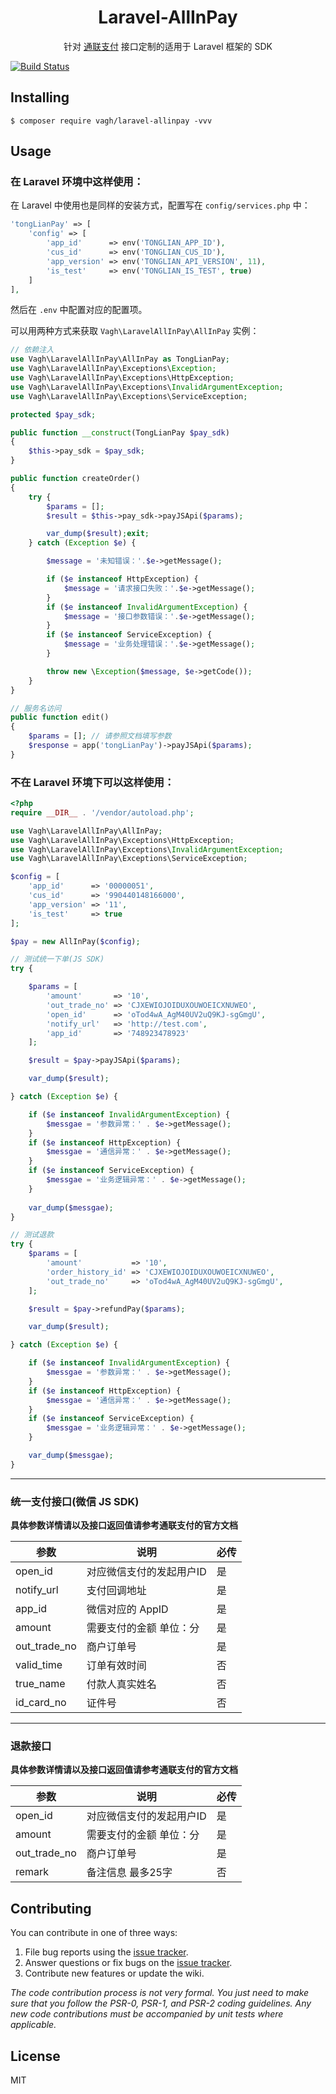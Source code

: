 <h1 align="center"> Laravel-AllInPay </h1>

<p align="center">针对 <a href="http://www.allinpay.com/">通联支付</a> 接口定制的适用于 Laravel 框架的 SDK</p>

[![Build Status](https://travis-ci.org/vagh/laravel-allinpay.svg?branch=master)](https://travis-ci.org/vagh/laravel-allinpay)

## Installing

```shell
$ composer require vagh/laravel-allinpay -vvv
```

## Usage

### 在 Laravel 环境中这样使用：

在 Laravel 中使用也是同样的安装方式，配置写在 `config/services.php` 中：

```php
'tongLianPay' => [
    'config' => [
        'app_id'      => env('TONGLIAN_APP_ID'),
        'cus_id'      => env('TONGLIAN_CUS_ID'),
        'app_version' => env('TONGLIAN_API_VERSION', 11),
        'is_test'     => env('TONGLIAN_IS_TEST', true)
    ]
],
```
然后在 `.env` 中配置对应的配置项。

可以用两种方式来获取 `Vagh\LaravelAllInPay\AllInPay` 实例：

```php
// 依赖注入
use Vagh\LaravelAllInPay\AllInPay as TongLianPay;
use Vagh\LaravelAllInPay\Exceptions\Exception;
use Vagh\LaravelAllInPay\Exceptions\HttpException;
use Vagh\LaravelAllInPay\Exceptions\InvalidArgumentException;
use Vagh\LaravelAllInPay\Exceptions\ServiceException;

protected $pay_sdk;

public function __construct(TongLianPay $pay_sdk)
{
    $this->pay_sdk = $pay_sdk;
}

public function createOrder()
{
    try {
        $params = [];
        $result = $this->pay_sdk->payJSApi($params);

        var_dump($result);exit;
    } catch (Exception $e) {

        $message = '未知错误：'.$e->getMessage();

        if ($e instanceof HttpException) {
            $message = '请求接口失败：'.$e->getMessage();
        }
        if ($e instanceof InvalidArgumentException) {
            $message = '接口参数错误：'.$e->getMessage();
        }
        if ($e instanceof ServiceException) {
            $message = '业务处理错误：'.$e->getMessage();
        }

        throw new \Exception($message, $e->getCode());
    }
}
```

```php
// 服务名访问
public function edit() 
{
    $params = []; // 请参照文档填写参数
    $response = app('tongLianPay')->payJSApi($params);
}
```

### 不在 Laravel 环境下可以这样使用：

```php
<?php
require __DIR__ . '/vendor/autoload.php';

use Vagh\LaravelAllInPay\AllInPay;
use Vagh\LaravelAllInPay\Exceptions\HttpException;
use Vagh\LaravelAllInPay\Exceptions\InvalidArgumentException;
use Vagh\LaravelAllInPay\Exceptions\ServiceException;

$config = [
    'app_id'      => '00000051',
    'cus_id'      => '990440148166000',
    'app_version' => '11',
    'is_test'     => true
];

$pay = new AllInPay($config);

// 测试统一下单(JS SDK)
try {

    $params = [
        'amount'       => '10',
        'out_trade_no' => 'CJXEWIOJOIDUXOUWOEICXNUWEO',
        'open_id'      => 'oTod4wA_AgM40UV2uQ9KJ-sgGmgU',
        'notify_url'   => 'http://test.com',
        'app_id'       => '748923478923'
    ];

    $result = $pay->payJSApi($params);

    var_dump($result);

} catch (Exception $e) {

    if ($e instanceof InvalidArgumentException) {
        $messgae = '参数异常：' . $e->getMessage();
    }
    if ($e instanceof HttpException) {
        $messgae = '通信异常：' . $e->getMessage();
    }
    if ($e instanceof ServiceException) {
        $messgae = '业务逻辑异常：' . $e->getMessage();
    }
    
    var_dump($messgae);
}

// 测试退款
try {
    $params = [
        'amount'           => '10',
        'order_history_id' => 'CJXEWIOJOIDUXOUWOEICXNUWEO',
        'out_trade_no'     => 'oTod4wA_AgM40UV2uQ9KJ-sgGmgU',
    ];

    $result = $pay->refundPay($params);

    var_dump($result);

} catch (Exception $e) {

    if ($e instanceof InvalidArgumentException) {
        $messgae = '参数异常：' . $e->getMessage();
    }
    if ($e instanceof HttpException) {
        $messgae = '通信异常：' . $e->getMessage();
    }
    if ($e instanceof ServiceException) {
        $messgae = '业务逻辑异常：' . $e->getMessage();
    }

    var_dump($messgae);
}
```

---

### 统一支付接口(微信 JS SDK)

**具体参数详情请以及接口返回值请参考通联支付的官方文档**

| 参数  | 说明 | 必传 |
| ------------- | ------------- | ------------- |
| open_id  | 对应微信支付的发起用户ID  | 是 |
| notify_url | 支付回调地址  | 是 |
| app_id | 微信对应的 AppID | 是 |
| amount | 需要支付的金额 单位：分 | 是 |
| out_trade_no | 商户订单号 | 是 |
| valid_time | 订单有效时间 | 否 |
| true_name | 付款人真实姓名 | 否 |
| id_card_no | 证件号 | 否 |

---

### 退款接口

**具体参数详情请以及接口返回值请参考通联支付的官方文档**

| 参数  | 说明 | 必传 |
| ------------- | ------------- | ------------- |
| open_id  | 对应微信支付的发起用户ID  | 是 |
| amount | 需要支付的金额 单位：分 | 是 |
| out_trade_no | 商户订单号 | 是 |
| remark | 备注信息 最多25字 | 否 |


## Contributing

You can contribute in one of three ways:

1. File bug reports using the [issue tracker](https://github.com/vagh/laravel-allinpay/issues).
2. Answer questions or fix bugs on the [issue tracker](https://github.com/vagh/laravel-allinpay/issues).
3. Contribute new features or update the wiki.

_The code contribution process is not very formal. You just need to make sure that you follow the PSR-0, PSR-1, and PSR-2 coding guidelines. Any new code contributions must be accompanied by unit tests where applicable._

## License

MIT